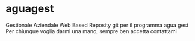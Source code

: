 # aguagest
Gestionale Aziendale Web Based
Reposity git per il programma agua gest
Per chiunque voglia darmi una mano, sempre ben accetta contattami
